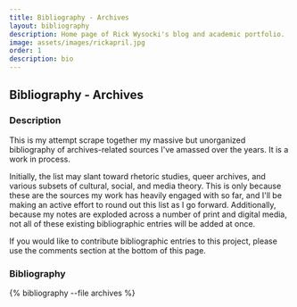```yaml
---
title: Bibliography - Archives
layout: bibliography
description: Home page of Rick Wysocki's blog and academic portfolio.
image: assets/images/rickapril.jpg
order: 1
description: bio
---
```


## Bibliography - Archives

### Description

This is my attempt scrape together my massive but unorganized bibliography of archives-related sources I've amassed over the years. It is a work in process.

Initially, the list may slant toward rhetoric studies, queer archives, and various subsets of cultural, social, and media theory. This is only because these are the sources my work has heavily engaged with so far, and I'll be making an active effort to round out this list as I go forward. Additionally, because my notes are exploded across a number of print and digital media, not all of these existing bibliographic entries will be added at once.

If you would like to contribute bibliographic entries to this project, please use the comments section at the bottom of this page.

### Bibliography

{% bibliography --file archives %}
